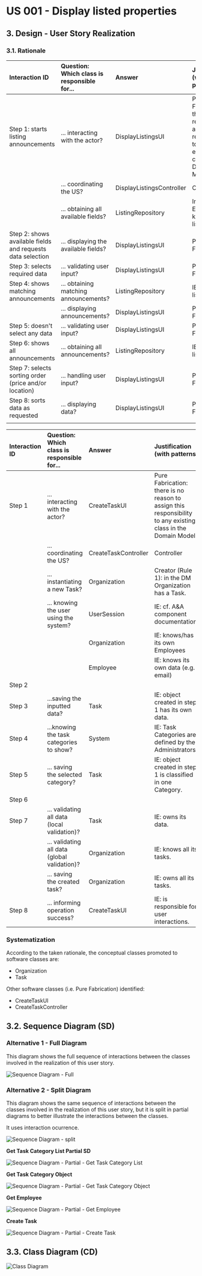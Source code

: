 # US 001 - Display listed properties
## 3. Design - User Story Realization 

### 3.1. Rationale


| Interaction ID                                             | Question: Which class is responsible for... | Answer                    | Justification (with patterns)                                                                                  |
|:-----------------------------------------------------------|:--------------------------------------------|:--------------------------|:---------------------------------------------------------------------------------------------------------------|
| Step 1: starts listing announcements  		                   | ... interacting with the actor?             | DisplayListingsUI         | 	Pure Fabrication: there is no reason to assign this responsibility to any existing class in the Domain Model. |
|                                                            | ... coordinating the US?                    | DisplayListingsController | Controller                                                                                                     |
|                                                            | ... obtaining all available fields?         | ListingRepository         | Information Expert: knows all listings                                                                         |
| Step 2: shows available fields and requests data selection | ... displaying the available fields?        | DisplayListingsUI         | Pure Fabrication                                                                                               |
| Step 3: selects required data                              | ... validating user input?                  | DisplayListingsUI         | Pure Fabrication                                                                                               |
| Step 4: shows matching announcements                       | ... obtaining matching announcements?       | ListingRepository         | IE: knows all listings                                                                                         |
|                                                            | ... displaying announcements?               | DisplayListingsUI         | Pure Fabrication                                                                                               |
| Step 5: doesn't select any data                            | ... validating user input?                  | DisplayListingsUI         | Pure Fabrication                                                                                               |
| Step 6: shows all announcements                            | ... obtaining all announcements?            | ListingRepository         | IE: knows all listings                                                                                         |
| Step 7: selects sorting order (price and/or location)      | ... handling user input?                    | DisplayListingsUI         | Pure Fabrication                                                                                               |
| Step 8: sorts data as requested                            | ... displaying data?                        | DisplayListingsUI         | Pure Fabrication                                                                                               |
|                                                            |                                             |                           |                                                                                                                |

| Interaction ID | Question: Which class is responsible for...   | Answer               | Justification (with patterns)                                                                                 |
|:---------------|:----------------------------------------------|:---------------------|:--------------------------------------------------------------------------------------------------------------|
| Step 1  		     | 	... interacting with the actor?              | CreateTaskUI         | Pure Fabrication: there is no reason to assign this responsibility to any existing class in the Domain Model. |
| 			  		        | 	... coordinating the US?                     | CreateTaskController | Controller                                                                                                    |
| 			  		        | 	... instantiating a new Task?                | Organization         | Creator (Rule 1): in the DM Organization has a Task.                                                          |
| 			  		        | ... knowing the user using the system?        | UserSession          | IE: cf. A&A component documentation.                                                                          |
| 			  		        | 							                                       | Organization         | IE: knows/has its own Employees                                                                               |
| 			  		        | 							                                       | Employee             | IE: knows its own data (e.g. email)                                                                           |
| Step 2  		     | 							                                       |                      |                                                                                                               |
| Step 3  		     | 	...saving the inputted data?                 | Task                 | IE: object created in step 1 has its own data.                                                                |
| Step 4  		     | 	...knowing the task categories to show?      | System               | IE: Task Categories are defined by the Administrators.                                                        |
| Step 5  		     | 	... saving the selected category?            | Task                 | IE: object created in step 1 is classified in one Category.                                                   |
| Step 6  		     | 							                                       |                      |                                                                                                               |              
| Step 7  		     | 	... validating all data (local validation)?  | Task                 | IE: owns its data.                                                                                            | 
| 			  		        | 	... validating all data (global validation)? | Organization         | IE: knows all its tasks.                                                                                      | 
| 			  		        | 	... saving the created task?                 | Organization         | IE: owns all its tasks.                                                                                       | 
| Step 8  		     | 	... informing operation success?             | CreateTaskUI         | IE: is responsible for user interactions.                                                                     | 

### Systematization ##

According to the taken rationale, the conceptual classes promoted to software classes are: 

 * Organization
 * Task

Other software classes (i.e. Pure Fabrication) identified: 

 * CreateTaskUI  
 * CreateTaskController


## 3.2. Sequence Diagram (SD)

### Alternative 1 - Full Diagram

This diagram shows the full sequence of interactions between the classes involved in the realization of this user story.

![Sequence Diagram - Full](svg/us006-sequence-diagram-full.svg)

### Alternative 2 - Split Diagram

This diagram shows the same sequence of interactions between the classes involved in the realization of this user story, but it is split in partial diagrams to better illustrate the interactions between the classes.

It uses interaction ocurrence.

![Sequence Diagram - split](svg/us006-sequence-diagram-split.svg)

**Get Task Category List Partial SD**

![Sequence Diagram - Partial - Get Task Category List](svg/us006-sequence-diagram-partial-get-task-category-list.svg)

**Get Task Category Object**

![Sequence Diagram - Partial - Get Task Category Object](svg/us006-sequence-diagram-partial-get-task-category.svg)

**Get Employee**

![Sequence Diagram - Partial - Get Employee](svg/us006-sequence-diagram-partial-get-employee.svg)

**Create Task**

![Sequence Diagram - Partial - Create Task](svg/us006-sequence-diagram-partial-create-task.svg)

## 3.3. Class Diagram (CD)

![Class Diagram](svg/us006-class-diagram.svg)